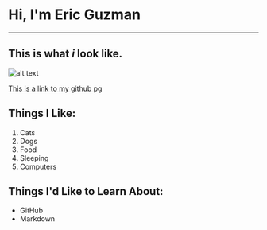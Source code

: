 # Hi, I'm Eric Guzman
___


## This is what *_i_* look like.
![alt text][logo]

[logo]: https://avatars.githubusercontent.com/u/7960469?v=4 "a handsome dude."

[This is a link to my github pg](https://github.com/xericguzman)

## Things I Like:
1. Cats
2. Dogs
3. Food
4. Sleeping
5. Computers

## Things I'd Like to Learn About:
* GitHub
* Markdown
